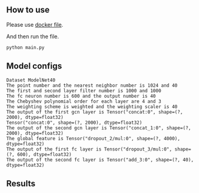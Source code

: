 How to use
--------------------

Please use [docker file](../Dockerfile/Dockerfile).

And then run the file.

```
python main.py
```

Model configs
--------------------

```
Dataset ModelNet40
The point number and the nearest neighbor number is 1024 and 40
The first and second layer filter number is 1000 and 1000
The fc neuron number is 600 and the output number is 40
The Chebyshev polynomial order for each layer are 4 and 3
The weighting scheme is weighted and the weighting scaler is 40
The output of the first gcn layer is Tensor("concat:0", shape=(?, 2000), dtype=float32)
Tensor("concat:0", shape=(?, 2000), dtype=float32)
The output of the second gcn layer is Tensor("concat_1:0", shape=(?, 2000), dtype=float32)
The global feature is Tensor("dropout_2/mul:0", shape=(?, 4000), dtype=float32)
The output of the first fc layer is Tensor("dropout_3/mul:0", shape=(?, 600), dtype=float32)
The output of the second fc layer is Tensor("add_3:0", shape=(?, 40), dtype=float32)
```

Results
--------------------
